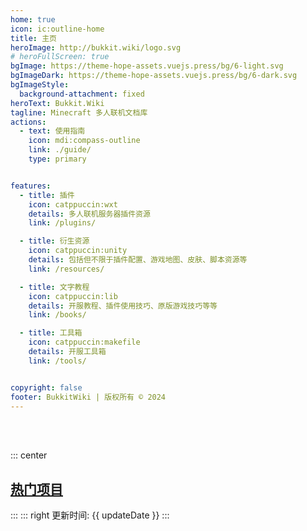```yaml
---
home: true
icon: ic:outline-home
title: 主页
heroImage: http://bukkit.wiki/logo.svg
# heroFullScreen: true
bgImage: https://theme-hope-assets.vuejs.press/bg/6-light.svg
bgImageDark: https://theme-hope-assets.vuejs.press/bg/6-dark.svg
bgImageStyle:
  background-attachment: fixed
heroText: Bukkit.Wiki
tagline: Minecraft 多人联机文档库
actions:
  - text: 使用指南
    icon: mdi:compass-outline
    link: ./guide/
    type: primary


features:
  - title: 插件
    icon: catppuccin:wxt
    details: 多人联机服务器插件资源
    link: /plugins/

  - title: 衍生资源
    icon: catppuccin:unity
    details: 包括但不限于插件配置、游戏地图、皮肤、脚本资源等
    link: /resources/

  - title: 文字教程
    icon: catppuccin:lib
    details: 开服教程、插件使用技巧、原版游戏技巧等等
    link: /books/

  - title: 工具箱
    icon: catppuccin:makefile
    details: 开服工具箱
    link: /tools/


copyright: false
footer: BukkitWiki | 版权所有 © 2024
---
```

<script setup>
const updateDate = '2024/9/11'
const data = [
  {
    name: 'Taboolib',
    desc: '跨平台服务端插件开发框架'
  },
  {
    name: 'Trmenu',
    desc: '菜单'
  },
  {
    name: 'MythicMobs',
    desc: '',

  }
]

</script>

<br>
<br>

::: center 
<h2 class='vp-feature-header'><a class="header-anchor" id="热门项目" href="#热门项目"  style="font-weight:600;color: var(--text-color-lighter);">热门项目</a></h2>
:::
::: right
更新时间: {{ updateDate }}
:::

<div class="vp-card-container">
  <SiteInfo
    v-for="i in data"
    style="height: 220px;width: 320px"
    :name="i.name"
    :desc="i.desc"
    :url="i.url?i.url:('https://bukkit.wiki/plugins/plugins/'+i.name.toLowerCase())"
    :logo="i.logo?i.logo:('http://bukkit.wiki/logo.svg')"
    :preview="i.preview?i.preview:('http://bukkit.wiki/assets/image/card.png')"
  />
</div>